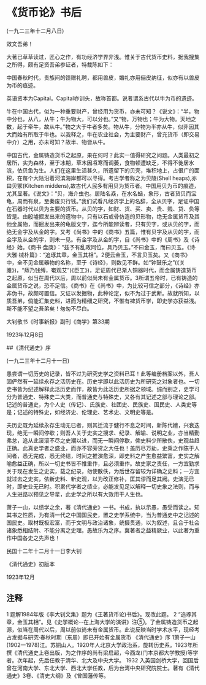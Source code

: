 # 《货币论》书后

 

(一九二三年十二月八日)

 

效文吾弟！

大著已草草读过，匠心之作，有功经济学界非浅。惟关于古代货币史料，据我搜集之所得，颇有足资吾弟参证者，特裁陈如下：

中国春秋时代，贵族间的馈赠礼聘，都用兽皮，婚礼亦用俪皮纳征，似亦有以兽皮为币的痕迹。

英语资本为Capital。Capital亦训头，故称首都。说者谓系古代以牛为币的遗迹。

牛在中国古代，似为一种重要财产，曾经用为货币，亦未可知？《说文》：“半，物中分也，从八，从牛；牛为物大，可以分也。”又“物，万物也；牛为大物。天地之数，起于牵牛，故从牛。”物之大于牛者多矣。物从牛，分物为半亦从牛，似非因其大而始有所取于牛也。以我释之，牛在农业社会，为主要财产，曾充货币（即交易中介）之用，亦未可知？故半、物皆从牛。

中国古代，金属铸造货币之起原，果在何时？此实一值得研究之问题。人类最初之居所，实为森林，至于冰期，草木因冱寒而调萎，食物顿遭缺乏，不得不徙居水滨，依贝鱼为生。人们在这里生活甚久，所遗留下的贝壳，堆积地上，占很广的面积，在每个大陆沿着河滨海岸都可以寻得。考古学者称之为贝陵(Shell heaps),亦曰贝冢(Kitchen middens),故古代人民多有用贝为货币者。中国用贝为币的痕迹，尤其显著。《说文》：“贝，海介虫也。居陆名猋，在水名蜬，象形，古者货贝而宝龟，周而有泉，至秦废贝行钱。”我们试看凡经济学上的名辞，全从贝字，足证中国在石器时代以贝为主要的货币。从贝的字，如财、货、买、卖、贵、贱、贷、负等皆是。由殷墟掘发出来的遗物中，只有以石或骨仿造的贝形物，绝无金属货币及其他金属物，而掘发出来的龟版文字，迄今所能辨读者，只有贝字，或从贝的字，而绝无金字及从金的字。又考《尚书》中的《商书》五篇，惟有贝字及从贝的字，而金字及从金的字，则未一见。有金字及从金的字，自《尚书》中的《周书》及《诗经》始。《商书·盘庚》：“兹予有乱政同位，具乃贝玉。”不曰金玉，而曰贝玉。《诗·大雅·械朴篇》：“追琢其章，金玉其相”。2便云金玉，不言贝玉矣。又《商书》中，全不见金属器物的名称，至于《诗经》，则数见不鲜。如“钟鼓乐之”(《关雎》)，“痔乃钱缚，奄观艾”(《臣工》)，足证周代已渐人铜器时代，而金属铸造货币之起原，似当在周代以后，周以前似尚未有金属货币。3所谓五帝时，已有铸造的金属货币之说，恐不足信。《商书》在《尚书》中，为比较可信之部分，《诗经》亦非伪书，故颇可置信。又证以发掘物，此种论定，似不为过于武断。故就所知，以质吾弟，倘能汇集史料，进而为精细之研究，不惟有裨货币学，即史学亦获益浅。斯不能不望之吾弟矣！匆匆不尽白。

 

大钊敬书《时事新报》副刊《商学》第33期

1923年12月8日

 

##《清代通史》序

 

(一九二三年十二月十一日)

 

愚尝谓一切历史的记录，皆不过为研究史学之资料已耳！此等编册档案以外，吾人固俨然有一延续永存之活历史在。历史学即以此活历史为所研究之对象者也。一切史书皆为纪述解释此活历史而作，故皆为此活历史所据之领域。综而别之，史学可分为普通史、特殊史二大类，而普通史与特殊史，又各有其记述之部与理论之部。记述的普通史，为个人史（传记）、氏族史、社团史、民族史、国民史、人类史等是；记述的特殊史，如经济史、伦理史、艺术史、文明史等是。

夫历史既为延续永存生动无已者，则其迁流于健行不息之时间，新陈代嬗，兴衰迭现，绝无一瞬间停歇；则吾人关于史实之搜求、纪录、解喻、说明之业，亦当精勤弗怠，追从此滚滚不尽之史潮以进，而无一瞬间停歇，俾史料少所散佚，史观益趋正确。此真史学者之盛业，而亦不容旁贷之大任也！盖历尽万劫，史乘之作陈于人间者，悉无完成，悉无终结，时间之推演愈深，即史料之产生愈益繁富，史实之解喻愈益正确，所以一切史书皆不惟重作，且必须重作。故史家之责任，一方宜勤求关于现在发生之史实，载之纪录，勿使散佚，为后世存留较为详确之史料；一方宜就过去之史实，依新史料、新史观，以为改正修补，匡其谬而足其阙。史演无已时，即史业无已时。积累代学者之绩业，必能发见足以解释一切史象之法则，而与人生进路以预见之导星，此史学之所以有大效用干人生也。

萧子一山，以绩学之余，著《清代通史》一书。书成，执以示愚，愚受而读之。知其书之性质，为有清一代之中国国民史，置之史学系统中，当为普通史中之记述的国民史。取材既极宏富，而于文明与政治诸象，统摄贯通，以为叙述，且合于社会诸象悉相结附、不能分离之史理。愚故乐为之序。冀著者之益精厥业，以此著为重作中国各史之先声也！

 

民国十二年十二月十一日李大钊

《清代通史》初版本

1923年12月

 

## 注释
1 题解1984年版《李大钊文集》题为《王著货币论)书后》。现改此题。
2 “追琢其章，金玉其相”。见《史学概论--在上海大学的演讲》注⑤。了金属铸造货币之起源，似当在周代以后，周以前似尚未有金属货币。此说反映当时学术水平，现经考占发掘与研究·春秋时期（东周）即已开始有金属货币 《清代通史》序 1萧子一山(1902一1978)江。苏铜山人。1920年人北京大学政治系，旋转历史系。1923年所撰《清代通史上卷出版，为之作序的尚有梁启超，今西龙(门本京都大学教授)等学者。次年起，先后任教于清华、北大及中央大学。
1932 入英国剑桥大学，回国后曾在河南大学、东北大学、西北大学任教，后为台湾中央研究院院士。著有《清代通史》3卷、《清史大纲》及《曾国藩传等。
